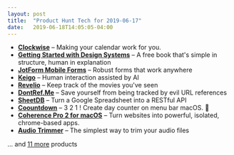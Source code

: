 ```yaml
---
layout: post
title:  "Product Hunt Tech for 2019-06-17"
date:   2019-06-18T14:05:05-04:00
---
```


* **[Clockwise](https://www.producthunt.com/posts/clockwise-40a78b18-762b-45f2-8cf8-1bc5e76f86ab?utm_campaign=producthunt-api&utm_medium=api&utm_source=Application%3A+Daily+Digest+RSS+%28ID%3A+3202%29)** – Making your calendar work for you.
* **[Getting Started with Design Systems](https://www.producthunt.com/posts/getting-started-with-design-systems?utm_campaign=producthunt-api&utm_medium=api&utm_source=Application%3A+Daily+Digest+RSS+%28ID%3A+3202%29)** – A free book that's simple in structure, human in explanation
* **[JotForm Mobile Forms](https://www.producthunt.com/posts/jotform-mobile-forms?utm_campaign=producthunt-api&utm_medium=api&utm_source=Application%3A+Daily+Digest+RSS+%28ID%3A+3202%29)** – Robust forms that work anywhere
* **[Keigo](https://www.producthunt.com/posts/keigo?utm_campaign=producthunt-api&utm_medium=api&utm_source=Application%3A+Daily+Digest+RSS+%28ID%3A+3202%29)** – Human interaction assisted by AI
* **[Revelio](https://www.producthunt.com/posts/revelio?utm_campaign=producthunt-api&utm_medium=api&utm_source=Application%3A+Daily+Digest+RSS+%28ID%3A+3202%29)** – Keep track of the movies you've seen
* **[DontRef.Me](https://www.producthunt.com/posts/dontref-me?utm_campaign=producthunt-api&utm_medium=api&utm_source=Application%3A+Daily+Digest+RSS+%28ID%3A+3202%29)** – Save yourself from being tracked by evil URL references
* **[SheetDB](https://www.producthunt.com/posts/sheetdb-2?utm_campaign=producthunt-api&utm_medium=api&utm_source=Application%3A+Daily+Digest+RSS+%28ID%3A+3202%29)** – Turn a Google Spreadsheet into a RESTful API
* **[Coountdown](https://www.producthunt.com/posts/coountdown?utm_campaign=producthunt-api&utm_medium=api&utm_source=Application%3A+Daily+Digest+RSS+%28ID%3A+3202%29)** – 3 2 1 ! Create day counter on menu bar macOS. 🚀
* **[Coherence Pro 2 for macOS](https://www.producthunt.com/posts/coherence-pro-2-for-macos?utm_campaign=producthunt-api&utm_medium=api&utm_source=Application%3A+Daily+Digest+RSS+%28ID%3A+3202%29)** – Turn websites into powerful, isolated, chrome-based apps.
* **[Audio Trimmer](https://www.producthunt.com/posts/audio-trimmer?utm_campaign=producthunt-api&utm_medium=api&utm_source=Application%3A+Daily+Digest+RSS+%28ID%3A+3202%29)** – The simplest way to trim your audio files

… and [11 more](https://www.producthunt.com/tech) products